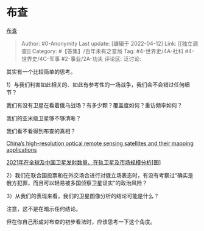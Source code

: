 # 布查
[布查](https://zhuanlan.zhihu.com/p/496323452)

> Author: #0-Anonymity
> Last update: [编辑于 2022-04-12]
> Link: [[独立调查]]
> Category: #【答集】/百年未有之变局
> Tag: #4-世界史/4A-社科 #4-世界史/4C-军事 #2-事业/2A-功夫
> 评论区:
> 泛讨论:

其实有一个比较简单的思考。

1）与我们利害如此相关的、如此有参考性的一场战争，我们会不会错过任何细节？

我们有没有卫星在看着俄乌战场？有多少颗？覆盖度如何？重访频率如何？

我们的亚米级卫星够不够清晰？

我们看不看得到布查的真相？

[China’s high-resolution optical remote sensing satellites and their mapping applications​](https://link.zhihu.com/?target=https%3A//www.tandfonline.com/doi/full/10.1080/10095020.2020.1838957)

[2021年在全球及中国卫星发射数量、在轨卫星及市场规模分析[图]​](https://link.zhihu.com/?target=https%3A//m.chyxx.com/industry/1100829.html)

2）我们在联合国投票和在外交场合进行对俄立场表态时，有没有考察过“确实是俄方犯罪，而且可以轻易被多国侦察卫星证实”的政治风险？

3）从我们的表现来看，我们的卫星图像分析的结论可能是什么？

注意，这不是在暗示任何结论。

但在你自己形成对布查的初步看法时，应该思考一下这个角度。
